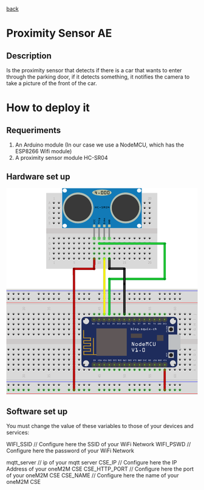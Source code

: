 [back](https://github.com/ruzafa8/SmartBuilding)
# Proximity Sensor AE
## Description
Is the proximity sensor that detects if there is a car that wants to enter through the parking door, if it detects something, it notifies the camera to take a picture of the front of the car.

# How to deploy it

## Requeriments
1. An Arduino module (In our case we use a NodeMCU, which has the ESP8266 Wifi module)
2. A proximity sensor module HC-SR04

## Hardware set up
![Breadboard schematics](/proximitySensorAE/proximitySensor_schematic.png)

## Software set up
You must change the value of these variables to those of your devices and services:

WIFI_SSID      // Configure here the SSID of your WiFi Network
WIFI_PSWD      // Configure here the password of your WiFi Network

mqtt_server    // ip of your mqtt server
CSE_IP         // Configure here the IP Address of your oneM2M CSE
CSE_HTTP_PORT  // Configure here the port of your oneM2M CSE
CSE_NAME       // Configure here the name of your oneM2M CSE

